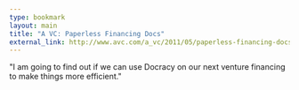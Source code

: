```yaml
---
type: bookmark
layout: main
title: "A VC: Paperless Financing Docs"
external_link: http://www.avc.com/a_vc/2011/05/paperless-financing-docs.html
---
```

"I am going to find out if we can use Docracy on our next venture financing to
make things more efficient."

